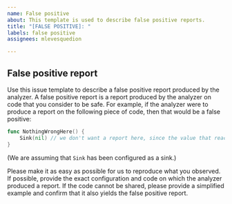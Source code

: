 ```yaml
---
name: False positive
about: This template is used to describe false positive reports.
title: "[FALSE POSITIVE]: "
labels: false positive
assignees: mlevesquedion

---
```


## False positive report

Use this issue template to describe a false positive report produced by the analyzer. A false positive report is a report produced by the analyzer on code that you consider to be safe. For example, if the analyzer were to produce a report on the following piece of code, then that would be a false positive:

```go
func NothingWrongHere() {
    Sink(nil) // we don't want a report here, since the value that reached the sink is not sensitive
}
```
(We are assuming that `Sink` has been configured as a sink.)

Please make it as easy as possible for us to reproduce what you observed. If possible, provide the exact configuration and code on which the analyzer produced a report. If the code cannot be shared, please provide a simplified example and confirm that it also yields the false positive report.

